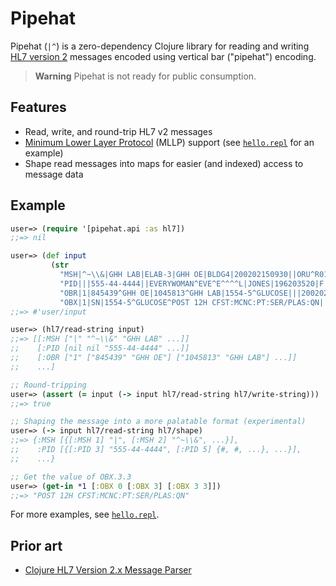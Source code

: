 # Pipehat

Pipehat (`|^`) is a zero-dependency Clojure library for reading and writing [HL7 version 2](https://www.hl7.org/implement/standards/product_brief.cfm?product_id=185) messages encoded using vertical bar ("pipehat") encoding.

> **Warning**
> Pipehat is not ready for public consumption.

## Features

- Read, write, and round-trip HL7 v2 messages
- [Minimum Lower Layer Protocol](http://www.hl7.org/implement/standards/product_brief.cfm?product_id=55) (MLLP) support (see [`hello.repl`](https://github.com/eerohele/pipehat/blob/main/repl/hello.repl) for an example)
- Shape read messages into maps for easier (and indexed) access to message data

## Example

```clojure
user=> (require '[pipehat.api :as hl7])
;;=> nil

user=> (def input
         (str
           "MSH|^~\\&|GHH LAB|ELAB-3|GHH OE|BLDG4|200202150930||ORU^R01|CNTRL-3456|P|2.4\r"
           "PID|||555-44-4444||EVERYWOMAN^EVE^E^^^^L|JONES|196203520|F|||153 FERNWOOD DR.^^STATESVILLE^OH^35292||(206)3345232|(206)752-121||||AC555444444||67-A4335^OH^20030520\r"
           "OBR|1|845439^GHH OE|1045813^GHH LAB|1554-5^GLUCOSE|||200202150730||||||||555-55-5555~555-66-6666-666^PRIMARY^PATRICIA P^^^^MD^^LEVEL SEVEN HEALTHCARE, INC.|||||||||F||||||444-44-4444^HIPPOCRATES^HOWARD H^^^^MD\r"
           "OBX|1|SN|1554-5^GLUCOSE^POST 12H CFST:MCNC:PT:SER/PLAS:QN||^182|mg/dl|70_105|H|||F\r"))
;;=> #'user/input

user=> (hl7/read-string input)
;;=> [[:MSH ["|" "^~\\&" "GHH LAB" ...]]
;;    [:PID [nil nil "555-44-4444" ...]]
;;    [:OBR ["1" ["845439" "GHH OE"] ["1045813" "GHH LAB"] ...]]
;;    ...]

;; Round-tripping
user=> (assert (= input (-> input hl7/read-string hl7/write-string)))
;;=> true

;; Shaping the message into a more palatable format (experimental)
user=> (-> input hl7/read-string hl7/shape)
;;=> {:MSH [{[:MSH 1] "|", [:MSH 2] "^~\\&", ...}],
;;    :PID [{[:PID 3] "555-44-4444", [:PID 5] {#, #, ...}, ...}],
;;    ...}

;; Get the value of OBX.3.3
user=> (get-in *1 [:OBX 0 [:OBX 3] [:OBX 3 3]])
;;=> "POST 12H CFST:MCNC:PT:SER/PLAS:QN"
```

For more examples, see [`hello.repl`](https://github.com/eerohele/pipehat/blob/main/repl/hello.repl).

## Prior art

- [Clojure HL7 Version 2.x Message Parser](https://github.com/cmiles74/clojure-hl7-messaging-2-parser)
